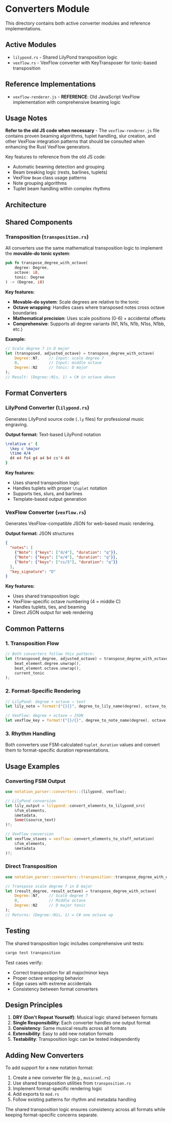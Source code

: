 # Converters Module

This directory contains both active converter modules and reference implementations.

## Active Modules

- `lilypond.rs` - Shared LilyPond transposition logic
- `vexflow.rs` - VexFlow converter with KeyTransposer for tonic-based transposition

## Reference Implementations

- `vexflow-renderer.js` - **REFERENCE**: Old JavaScript VexFlow implementation with comprehensive beaming logic

## Usage Notes

**Refer to the old JS code when necessary** - The `vexflow-renderer.js` file contains proven beaming algorithms, tuplet handling, slur creation, and other VexFlow integration patterns that should be consulted when enhancing the Rust VexFlow generators.

Key features to reference from the old JS code:
- Automatic beaming detection and grouping
- Beam breaking logic (rests, barlines, tuplets)
- VexFlow `Beam` class usage patterns
- Note grouping algorithms
- Tuplet beam handling within complex rhythms

## Architecture

## Shared Components

### Transposition (`transposition.rs`)

All converters use the same mathematical transposition logic to implement the **movable-do tonic system**:

```rust
pub fn transpose_degree_with_octave(
    degree: Degree, 
    octave: i8, 
    tonic: Degree
) -> (Degree, i8)
```

**Key features:**
- **Movable-do system**: Scale degrees are relative to the tonic
- **Octave wrapping**: Handles cases where transposed notes cross octave boundaries  
- **Mathematical precision**: Uses scale positions (0-6) + accidental offsets
- **Comprehensive**: Supports all degree variants (N1, N1s, N1b, N1ss, N1bb, etc.)

**Example:**
```rust
// Scale degree 7 in D major
let (transposed, adjusted_octave) = transpose_degree_with_octave(
    Degree::N7,    // Input: scale degree 7
    0,             // Input: middle octave
    Degree::N2     // Tonic: D major
);
// Result: (Degree::N1s, 1) = C# in octave above
```

## Format Converters

### LilyPond Converter (`lilypond.rs`)

Generates LilyPond source code (`.ly` files) for professional music engraving.

**Output format:** Text-based LilyPond notation
```lilypond
\relative c' {
  \key c \major
  \time 4/4
  d4 e4 fs4 g4 a4 b4 cs'4 d4
}
```

**Key features:**
- Uses shared transposition logic
- Handles tuplets with proper `\tuplet` notation
- Supports ties, slurs, and barlines
- Template-based output generation

### VexFlow Converter (`vexflow.rs`)

Generates VexFlow-compatible JSON for web-based music rendering.

**Output format:** JSON structures
```json
{
  "notes": [
    {"Note": {"keys": ["d/4"], "duration": "q"}},
    {"Note": {"keys": ["e/4"], "duration": "q"}},
    {"Note": {"keys": ["cs/5"], "duration": "q"}}
  ],
  "key_signature": "D"
}
```

**Key features:**
- Uses shared transposition logic  
- VexFlow-specific octave numbering (4 = middle C)
- Handles tuplets, ties, and beaming
- Direct JSON output for web rendering

## Common Patterns

### 1. Transposition Flow
```rust
// Both converters follow this pattern:
let (transposed_degree, adjusted_octave) = transpose_degree_with_octave(
    beat_element.degree.unwrap(),
    beat_element.octave.unwrap(), 
    current_tonic
);
```

### 2. Format-Specific Rendering
```rust
// LilyPond: degree + octave → text
let lily_note = format!("{}{}", degree_to_lily_name(degree), octave_to_marks(octave));

// VexFlow: degree + octave → JSON
let vexflow_key = format!("{}/{}", degree_to_note_name(degree), octave + 4);
```

### 3. Rhythm Handling
Both converters use FSM-calculated `tuplet_duration` values and convert them to format-specific duration representations.

## Usage Examples

### Converting FSM Output

```rust
use notation_parser::converters::{lilypond, vexflow};

// LilyPond conversion
let lily_output = lilypond::convert_elements_to_lilypond_src(
    &fsm_elements, 
    &metadata, 
    Some(&source_text)
)?;

// VexFlow conversion  
let vexflow_staves = vexflow::convert_elements_to_staff_notation(
    &fsm_elements, 
    &metadata
)?;
```

### Direct Transposition

```rust
use notation_parser::converters::transposition::transpose_degree_with_octave;

// Transpose scale degree 7 in D major
let (result_degree, result_octave) = transpose_degree_with_octave(
    Degree::N7,    // Scale degree 7
    0,             // Middle octave
    Degree::N2     // D major tonic
);
// Returns: (Degree::N1s, 1) = C# one octave up
```

## Testing

The shared transposition logic includes comprehensive unit tests:

```bash
cargo test transposition
```

Test cases verify:
- Correct transposition for all major/minor keys
- Proper octave wrapping behavior
- Edge cases with extreme accidentals
- Consistency between format converters

## Design Principles

1. **DRY (Don't Repeat Yourself)**: Musical logic shared between formats
2. **Single Responsibility**: Each converter handles one output format
3. **Consistency**: Same musical results across all formats
4. **Extensibility**: Easy to add new notation formats
5. **Testability**: Transposition logic can be tested independently

## Adding New Converters

To add support for a new notation format:

1. Create a new converter file (e.g., `musicxml.rs`)
2. Use shared transposition utilities from `transposition.rs`  
3. Implement format-specific rendering logic
4. Add exports to `mod.rs`
5. Follow existing patterns for rhythm and metadata handling

The shared transposition logic ensures consistency across all formats while keeping format-specific concerns separate.